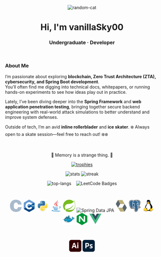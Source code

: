 <!-- Header Cat (CATAAS gives a fresh cat every reload) -->
<p align="center">
  <img src="https://cataas.com/cat/gif" alt="random-cat" />
</p>

<h1 align="center">Hi, I'm vanillaSky00</h1>
<h3 align="center">
  Undergraduate · Developer 
</h3>

<br>

### About Me
I’m passionate about exploring **blockchain, Zero Trust Architecture (ZTA), cybersecurity, and Spring Boot development**.  
You’ll often find me digging into technical docs, whitepapers, or running hands-on experiments to see how ideas play out in practice.

Lately, I’ve been diving deeper into the **Spring Framework** and **web application penetration testing**, bringing together secure backend engineering with real-world attack simulations to better understand and improve system defenses.

Outside of tech, I’m an avid **inline rollerblader** and **ice skater**. ❄️  Always open to a skate session—feel free to reach out! ❄️❄️

<br>



<!-- Fun line -->
<p align="center">🐾 Memory is a strange thing. 🐾</p>

<!-- Badges / Trophies 
no-star=true → hide stars
no-issue=true → hide issues
no-fork=true → hide forks
no-followers=true → hide followers
no-repo=true → hide repo count
no-pr=true → hide pull requests
no-contrib=true → hide contributions
column=4 is rquired to center the tropheys-->

<p align="center">
  <a href="https://github.com/ryo-ma/github-profile-trophy">
    <img src="https://github-profile-trophy.vercel.app/?username=vanillaSky00&theme=radical&no-bg=true&no-frame=true&margin-w=8&margin-h=88&title=Commits,Repositories,Experience,MultiLanguage&column=4" alt="trophies"/>
  </a>
</p>

<!-- Stats row -->
<p align="center">
  <img height="165" src="https://github-readme-stats.vercel.app/api?username=vanillaSky00&show_icons=true&theme=tokyonight&hide_border=true&bg_color=00000000" alt="stats"/>
  <img height="165" src="https://streak-stats.demolab.com?user=vanillaSky00&theme=tokyonight&hide_border=true&background=00000000" alt="streak"/>
</p>

<!-- Top languages -->
<p align="center">
  <img height="210"
     src="https://github-readme-stats.vercel.app/api/top-langs/?username=vanillaSky00&layout=compact&langs_count=8&theme=tokyonight&hide_border=true&hide=Jupyter%20Notebook,HTML,Python&bg_color=00000000"
     alt="top-langs"/>
  &nbsp;&nbsp; <!-- adds some spacing -->
  <!-- <img src="tired_cat.gif" alt="tired cat" height="160"/>
  <img src="sleep_cat.gif" alt="sleep cat" height="160"/> -->
  <img src="https://leetcode-badge-showcase.vercel.app/api?username=vanillaSky00&theme=transparent&animated=true" alt="LeetCode Badges" height="200"/>
</p>

<!-- <p align="center">
  <img src="https://leetcard.jacoblin.cool/pipichun?theme=dark&font=Karma&ext=heatmap" alt="LeetCode Stats"/>
</p> -->

     
<!-- Tech stack icons (reuse your icon bar) -->
<!-- <h3>Tech I use</h3> -->

<br>

<p align="center">
  <!-- Languages / Frameworks -->
  <img src="https://raw.githubusercontent.com/devicons/devicon/master/icons/c/c-original.svg" alt="C" width="40" height="40"/>
  <img src="https://raw.githubusercontent.com/devicons/devicon/master/icons/cplusplus/cplusplus-original.svg" alt="C++" width="40" height="40"/>
  <img src="https://raw.githubusercontent.com/devicons/devicon/master/icons/python/python-original.svg" alt="Python" width="40" height="40"/>
  <img src="https://raw.githubusercontent.com/devicons/devicon/master/icons/java/java-original.svg" alt="Java" width="40" height="40"/>
  <img src="https://raw.githubusercontent.com/devicons/devicon/master/icons/spring/spring-original.svg" alt="Spring" width="40" height="40"/>
  <img src="https://img.shields.io/badge/Spring%20Data%20JPA-6DB33F?style=for-the-badge&logo=spring&logoColor=white" alt="Spring Data JPA" height="28"/>
  <img src="https://raw.githubusercontent.com/devicons/devicon/master/icons/hibernate/hibernate-original.svg" alt="Hibernate" width="40" height="40"/>
  
  <!-- DB / Infra / Frontend -->
  <img src="https://raw.githubusercontent.com/devicons/devicon/master/icons/postgresql/postgresql-original.svg" alt="PostgreSQL" width="40" height="40"/>
  <img src="https://raw.githubusercontent.com/devicons/devicon/master/icons/linux/linux-original.svg" alt="Linux" width="40" height="40"/>
  <img src="https://raw.githubusercontent.com/devicons/devicon/master/icons/docker/docker-original.svg" alt="Docker" width="40" height="40"/>
  <img src="https://raw.githubusercontent.com/devicons/devicon/master/icons/nginx/nginx-original.svg" alt="Nginx" width="40" height="40"/>
  <img src="https://raw.githubusercontent.com/devicons/devicon/master/icons/vuejs/vuejs-original.svg" alt="Vue.js" width="40" height="40"/>
</p>


<br>

  <!--### Creative Tools -->
<p align="center">
  <img src="https://raw.githubusercontent.com/devicons/devicon/master/icons/illustrator/illustrator-plain.svg" alt="Adobe Illustrator" width="40" height="40"/>
  <img src="https://raw.githubusercontent.com/devicons/devicon/master/icons/photoshop/photoshop-plain.svg" alt="Adobe Photoshop" width="40" height="40"/>
</p>
